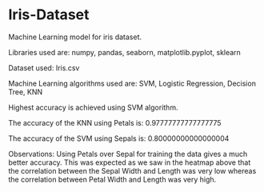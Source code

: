 # Iris-Dataset

Machine Learning model for iris dataset. 

Libraries used are: numpy, pandas, seaborn, matplotlib.pyplot, sklearn

Dataset used: Iris.csv

Machine Learning algorithms used are: SVM, Logistic Regression, Decision Tree, KNN 

Highest accuracy is achieved using SVM algorithm. 

The accuracy of the KNN using Petals is: 0.97777777777777775

The accuracy of the SVM using Sepals is: 0.80000000000000004

Observations:
Using Petals over Sepal for training the data gives a much better accuracy.
This was expected as we saw in the heatmap above that the correlation between the Sepal Width and Length was very low whereas the correlation between Petal Width and Length was very high.
